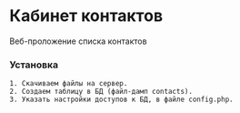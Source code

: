 # Кабинет контактов
Веб-проложение списка контактов
### Установка
    1. Скачиваем файлы на сервер.
    2. Создаем таблицу в БД (файл-дамп contacts).
    3. Указать настройки доступов к БД, в файле config.php.
